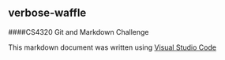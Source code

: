 ## verbose-waffle
####CS4320 Git and Markdown Challenge

This markdown document was written using [Visual Studio Code](https://code.visualstudio.com/)

